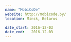 ```yaml
---
name: "MobiCoDe"
website: http://mobicode.by/
location: Minsk, Belarus

date_start: 2016-12-03
date_end:   2016-12-03
---
```

